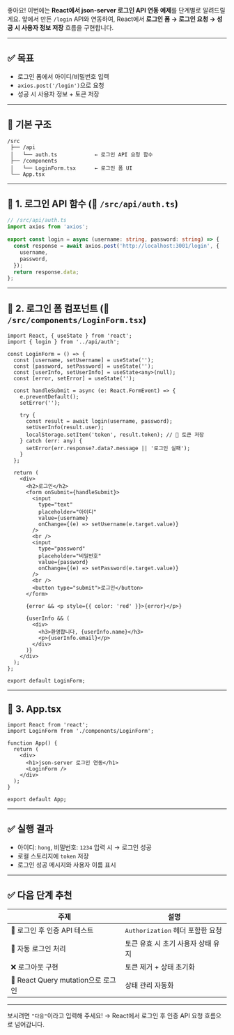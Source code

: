 좋아요! 이번에는 **React에서 json-server 로그인 API 연동 예제**를 단계별로 알려드릴게요.
앞에서 만든 `/login` API와 연동하여, React에서 **로그인 폼 → 로그인 요청 → 성공 시 사용자 정보 저장** 흐름을 구현합니다.

---

## ✅ 목표

* 로그인 폼에서 아이디/비밀번호 입력
* `axios.post('/login')`으로 요청
* 성공 시 사용자 정보 + 토큰 저장

---

## 📁 기본 구조

```
/src
 ├── /api
 │   └── auth.ts            ← 로그인 API 요청 함수
 ├── /components
 │   └── LoginForm.tsx      ← 로그인 폼 UI
 └── App.tsx
```

---

## 📄 1. 로그인 API 함수 (📄 `/src/api/auth.ts`)

```ts
// /src/api/auth.ts
import axios from 'axios';

export const login = async (username: string, password: string) => {
  const response = await axios.post('http://localhost:3001/login', {
    username,
    password,
  });
  return response.data;
};
```

---

## 📄 2. 로그인 폼 컴포넌트 (📄 `/src/components/LoginForm.tsx`)

```tsx
import React, { useState } from 'react';
import { login } from '../api/auth';

const LoginForm = () => {
  const [username, setUsername] = useState('');
  const [password, setPassword] = useState('');
  const [userInfo, setUserInfo] = useState<any>(null);
  const [error, setError] = useState('');

  const handleSubmit = async (e: React.FormEvent) => {
    e.preventDefault();
    setError('');

    try {
      const result = await login(username, password);
      setUserInfo(result.user);
      localStorage.setItem('token', result.token); // 🔐 토큰 저장
    } catch (err: any) {
      setError(err.response?.data?.message || '로그인 실패');
    }
  };

  return (
    <div>
      <h2>로그인</h2>
      <form onSubmit={handleSubmit}>
        <input
          type="text"
          placeholder="아이디"
          value={username}
          onChange={(e) => setUsername(e.target.value)}
        />
        <br />
        <input
          type="password"
          placeholder="비밀번호"
          value={password}
          onChange={(e) => setPassword(e.target.value)}
        />
        <br />
        <button type="submit">로그인</button>
      </form>

      {error && <p style={{ color: 'red' }}>{error}</p>}

      {userInfo && (
        <div>
          <h3>환영합니다, {userInfo.name}</h3>
          <p>{userInfo.email}</p>
        </div>
      )}
    </div>
  );
};

export default LoginForm;
```

---

## 📄 3. App.tsx

```tsx
import React from 'react';
import LoginForm from './components/LoginForm';

function App() {
  return (
    <div>
      <h1>json-server 로그인 연동</h1>
      <LoginForm />
    </div>
  );
}

export default App;
```

---

## ✅ 실행 결과

* 아이디: `hong`, 비밀번호: `1234` 입력 시 → 로그인 성공
* 로컬 스토리지에 `token` 저장
* 로그인 성공 메시지와 사용자 이름 표시

---

## ✅ 다음 단계 추천

| 주제                            | 설명                        |
| ----------------------------- | ------------------------- |
| 🔐 로그인 후 인증 API 테스트           | `Authorization` 헤더 포함한 요청 |
| 🔁 자동 로그인 처리                  | 토큰 유효 시 초기 사용자 상태 유지      |
| ❌ 로그아웃 구현                     | 토큰 제거 + 상태 초기화            |
| 🧪 React Query mutation으로 로그인 | 상태 관리 자동화                 |

---

보시려면 `"다음"`이라고 입력해 주세요!
→ React에서 로그인 후 인증 API 요청 흐름으로 넘어갑니다.
